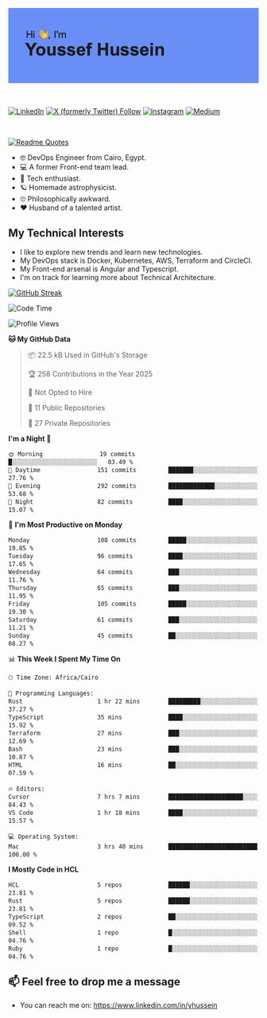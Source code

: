 [![Youssef's GitHub Banner](./assets/youssef-hussein.png)](https://github.com/yorki404)

</br>

[![LinkedIn](https://img.shields.io/badge/linkedin-%230077B5.svg?style=for-the-badge&logo=linkedin&logoColor=white)](https://www.linkedin.com/in/yhussein/)
[![X (formerly Twitter) Follow](https://img.shields.io/twitter/follow/devqikHQ?style=for-the-badge&logo=X&logoColor=White&labelColor=White)](https://twitter.com/devqikHQ)
[![Instagram](https://img.shields.io/badge/devqik-E4405F?style=for-the-badge&logo=Instagram&logoColor=white)](https://instagram.com/devqik)
[![Medium](https://img.shields.io/badge/Medium-12100E?style=for-the-badge&logo=medium&logoColor=white)](https://medium.com/@devqik)

</br>

[![Readme Quotes](https://quotes-github-readme.vercel.app/api?type=horizontal&theme=dark)](https://github.com/piyushsuthar/github-readme-quotes)

- :nerd_face: DevOps Engineer from Cairo, Egypt.
- :computer: A former Front-end team lead.
- :satellite: Tech enthusiast.
- :ringed_planet: Homemade astrophysicist.
- :roll_eyes: Philosophically awkward.
- :heart: Husband of a talented artist.

## My Technical Interests

- I like to explore new trends and learn new technologies.
- My DevOps stack is Docker, Kubernetes, AWS, Terraform and CircleCI.
- My Front-end arsenal is Angular and Typescript.
- I'm on track for learning more about Technical Architecture.

[![GitHub Streak](https://streak-stats.demolab.com/?user=devqik&theme=dark)](https://git.io/streak-stats)

<!--START_SECTION:waka-->
![Code Time](http://img.shields.io/badge/Code%20Time-979%20hrs%2048%20mins-blue)

![Profile Views](http://img.shields.io/badge/Profile%20Views-0-blue)

**🐱 My GitHub Data** 

> 📦 22.5 kB Used in GitHub's Storage 
 > 
> 🏆 258 Contributions in the Year 2025
 > 
> 🚫 Not Opted to Hire
 > 
> 📜 11 Public Repositories 
 > 
> 🔑 27 Private Repositories 
 > 
**I'm a Night 🦉** 

```text
🌞 Morning                19 commits          █░░░░░░░░░░░░░░░░░░░░░░░░   03.49 % 
🌆 Daytime                151 commits         ███████░░░░░░░░░░░░░░░░░░   27.76 % 
🌃 Evening                292 commits         █████████████░░░░░░░░░░░░   53.68 % 
🌙 Night                  82 commits          ████░░░░░░░░░░░░░░░░░░░░░   15.07 % 
```
📅 **I'm Most Productive on Monday** 

```text
Monday                   108 commits         █████░░░░░░░░░░░░░░░░░░░░   19.85 % 
Tuesday                  96 commits          ████░░░░░░░░░░░░░░░░░░░░░   17.65 % 
Wednesday                64 commits          ███░░░░░░░░░░░░░░░░░░░░░░   11.76 % 
Thursday                 65 commits          ███░░░░░░░░░░░░░░░░░░░░░░   11.95 % 
Friday                   105 commits         █████░░░░░░░░░░░░░░░░░░░░   19.30 % 
Saturday                 61 commits          ███░░░░░░░░░░░░░░░░░░░░░░   11.21 % 
Sunday                   45 commits          ██░░░░░░░░░░░░░░░░░░░░░░░   08.27 % 
```


📊 **This Week I Spent My Time On** 

```text
🕑︎ Time Zone: Africa/Cairo

💬 Programming Languages: 
Rust                     1 hr 22 mins        █████████░░░░░░░░░░░░░░░░   37.27 % 
TypeScript               35 mins             ████░░░░░░░░░░░░░░░░░░░░░   15.92 % 
Terraform                27 mins             ███░░░░░░░░░░░░░░░░░░░░░░   12.69 % 
Bash                     23 mins             ███░░░░░░░░░░░░░░░░░░░░░░   10.87 % 
HTML                     16 mins             ██░░░░░░░░░░░░░░░░░░░░░░░   07.59 % 

🔥 Editors: 
Cursor                   7 hrs 7 mins        █████████████████████░░░░   84.43 % 
VS Code                  1 hr 18 mins        ████░░░░░░░░░░░░░░░░░░░░░   15.57 % 

💻 Operating System: 
Mac                      3 hrs 40 mins       █████████████████████████   100.00 % 
```

**I Mostly Code in HCL** 

```text
HCL                      5 repos             ██████░░░░░░░░░░░░░░░░░░░   23.81 % 
Rust                     5 repos             ██████░░░░░░░░░░░░░░░░░░░   23.81 % 
TypeScript               2 repos             ██░░░░░░░░░░░░░░░░░░░░░░░   09.52 % 
Shell                    1 repo              █░░░░░░░░░░░░░░░░░░░░░░░░   04.76 % 
Ruby                     1 repo              █░░░░░░░░░░░░░░░░░░░░░░░░   04.76 % 
```




<!--END_SECTION:waka-->

## 📫 Feel free to drop me a message
- You can reach me on: https://www.linkedin.com/in/yhussein
